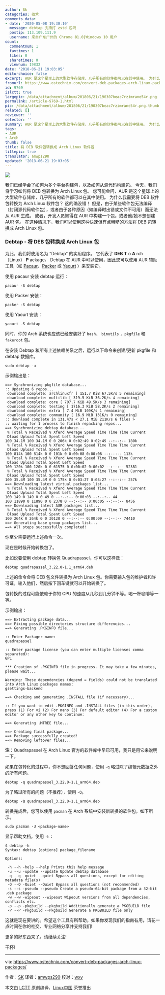 ```yaml
---
author: Sk
categories: 技术
comments_data:
- date: '2020-05-08 19:30:10'
  message: debtap 支持打 zstd 包吗
  postip: 113.109.111.9
  username: 来自广东广州的 Chrome 81.0|Windows 10 用户
count:
  commentnum: 1
  favtimes: 1
  likes: 0
  sharetimes: 0
  viewnum: 19832
date: '2018-06-21 19:03:05'
editorchoice: false
excerpt: AUR 是这个星球上的大型软件存储库，几乎所有的软件都可以在其中使用。 为什么我需要将 DEB 软件包转换为 Arch Linux 软件包？
fromurl: https://www.ostechnix.com/convert-deb-packages-arch-linux-packages/
id: 9769
islctt: true
largepic: /data/attachment/album/201806/21/190307beac7rzimrane54r.png
permalink: /article-9769-1.html
pic: /data/attachment/album/201806/21/190307beac7rzimrane54r.png.thumb.jpg
related: []
reviewer: ''
selector: ''
summary: AUR 是这个星球上的大型软件存储库，几乎所有的软件都可以在其中使用。 为什么我需要将 DEB 软件包转换为 Arch Linux 软件包？
tags:
- AUR
- Arch
thumb: false
title: 将 DEB 软件包转换成 Arch Linux 软件包
titlepic: true
translator: amwps290
updated: '2018-06-21 19:03:05'
---
```


![](/data/attachment/album/201806/21/190307beac7rzimrane54r.png)


我们已经学会了如何[为多个平台构建包](https://www.ostechnix.com/build-linux-packages-multiple-platforms-easily/)，以及如何从[源代码构建包](https://www.ostechnix.com/build-packages-source-using-checkinstall/)。 今天，我们将学习如何将 DEB 包转换为 Arch Linux 包。 您可能会问，AUR 是这个星球上的大型软件存储库，几乎所有的软件都可以在其中使用。 为什么我需要将 DEB 软件包转换为 Arch Linux 软件包？ 这的确没错！ 但是，由于某些软件包无法编译（封闭源代码软件包），或者由于各种原因（如编译时出错或文件不可用）而无法从 AUR 生成。 或者，开发人员懒得在 AUR 中构建一个包，或者他/她不想创建 AUR 包。 在这种情况下，我们可以使用这种快速但有点粗糙的方法将 DEB 包转换成 Arch Linux 包。


### Debtap - 将 DEB 包转换成 Arch Linux 包


为此，我们将使用名为 “Debtap” 的实用程序。 它代表了 **DEB** **T** o **A** rch （Linux） **P** ackage。 Debtap 在 AUR 中可以使用，因此您可以使用 AUR 辅助工具（如 [Pacaur](https://www.ostechnix.com/install-pacaur-arch-linux/)、[Packer](https://www.ostechnix.com/install-packer-arch-linux-2/) 或 [Yaourt](https://www.ostechnix.com/install-yaourt-arch-linux/) ）来安装它。


使用 pacaur 安装 debtap 运行：



```
pacaur -S debtap

```

使用 Packer 安装：



```
packer -S debtap

```

使用 Yaourt 安装：



```
yaourt -S debtap

```

同时，你的 Arch 系统也应该已经安装好了 `bash`， `binutils` ，`pkgfile` 和 `fakeroot` 包。


在安装 Debtap 和所有上述依赖关系之后，运行以下命令来创建/更新 pkgfile 和 debtap 数据库。



```
sudo debtap -u

```

示例输出是：



```
==> Synchronizing pkgfile database...
:: Updating 6 repos...
 download complete: archlinuxfr [ 151.7 KiB 67.5K/s 5 remaining]
 download complete: multilib [ 319.5 KiB 36.2K/s 4 remaining]
 download complete: core [ 707.7 KiB 49.5K/s 3 remaining]
 download complete: testing [ 1716.3 KiB 58.2K/s 2 remaining]
 download complete: extra [ 7.4 MiB 109K/s 1 remaining]
 download complete: community [ 16.9 MiB 131K/s 0 remaining]
:: download complete in 131.47s < 27.1 MiB 211K/s 6 files >
:: waiting for 1 process to finish repacking repos...
==> Synchronizing debtap database...
 % Total % Received % Xferd Average Speed Time Time Time Current
 Dload Upload Total Spent Left Speed
100 34.1M 100 34.1M 0 0 206k 0 0:02:49 0:02:49 --:--:-- 180k
 % Total % Received % Xferd Average Speed Time Time Time Current
 Dload Upload Total Spent Left Speed
100 814k 100 814k 0 0 101k 0 0:00:08 0:00:08 --:--:-- 113k
 % Total % Received % Xferd Average Speed Time Time Time Current
 Dload Upload Total Spent Left Speed
100 120k 100 120k 0 0 61575 0 0:00:02 0:00:02 --:--:-- 52381
 % Total % Received % Xferd Average Speed Time Time Time Current
 Dload Upload Total Spent Left Speed
100 35.4M 100 35.4M 0 0 175k 0 0:03:27 0:03:27 --:--:-- 257k
==> Downloading latest virtual packages list...
 % Total % Received % Xferd Average Speed Time Time Time Current
 Dload Upload Total Spent Left Speed
100 149 0 149 0 0 49 0 --:--:-- 0:00:03 --:--:-- 44
100 11890 0 11890 0 0 2378 0 --:--:-- 0:00:05 --:--:-- 8456
==> Downloading latest AUR packages list...
 % Total % Received % Xferd Average Speed Time Time Time Current
 Dload Upload Total Spent Left Speed
100 264k 0 264k 0 0 30128 0 --:--:-- 0:00:09 --:--:-- 74410
==> Generating base group packages list...
==> All steps successfully completed!

```

你至少需要运行上述命令一次。


现在是时候开始转换包了。


比如说要使用 debtap 转换包 Quadrapassel，你可以这样做：



```
debtap quadrapassel_3.22.0-1.1_arm64.deb

```

上述的命令会将 DEB 包文件转换为 Arch Linux 包。你需要输入包的维护者和许可证，输入他们，然后按下回车键就可以开始转换了。


包转换的过程可能依赖于你的 CPU 的速度从几秒到几分钟不等。喝一杯咖啡等一等。


示例输出：



```
==> Extracting package data...
==> Fixing possible directories structure differencies...
==> Generating .PKGINFO file...

:: Enter Packager name:
quadrapassel

:: Enter package license (you can enter multiple licenses comma separated):
GPL

*** Creation of .PKGINFO file in progress. It may take a few minutes, please wait...

Warning: These dependencies (depend = fields) could not be translated into Arch Linux packages names:
gsettings-backend

==> Checking and generating .INSTALL file (if necessary)...

:: If you want to edit .PKGINFO and .INSTALL files (in this order), press (1) For vi (2) For nano (3) For default editor (4) For a custom editor or any other key to continue:

==> Generating .MTREE file...

==> Creating final package...
==> Package successfully created!
==> Removing leftover files...

```

**注**：Quadrapassel 在 Arch Linux 官方的软件库中早已可用，我只是用它来说明一下。


如果在包转化的过程中，你不想回答任何问题，使用 `-q` 略过除了编辑元数据之外的所有问题。



```
debtap -q quadrapassel_3.22.0-1.1_arm64.deb

```

为了略过所有的问题（不推荐），使用 `-Q`。



```
debtap -Q quadrapassel_3.22.0-1.1_arm64.deb

```

转换完成后，您可以使用 `pacman` 在 Arch 系统中安装新转换的软件包，如下所示。



```
sudo pacman -U <package-name>

```

显示帮助文档，使用 `-h`：



```
$ debtap -h
Syntax: debtap [options] package_filename

Options:

 -h --h -help --help Prints this help message
 -u --u -update --update Update debtap database
 -q --q -quiet --quiet Bypass all questions, except for editing metadata file(s)
 -Q --Q -Quiet --Quiet Bypass all questions (not recommended)
 -s --s -pseudo --pseudo Create a pseudo-64-bit package from a 32-bit .deb package
 -w --w -wipeout --wipeout Wipeout versions from all dependencies, conflicts etc.
 -p --p -pkgbuild --pkgbuild Additionally generate a PKGBUILD file
 -P --P -Pkgbuild --Pkgbuild Generate a PKGBUILD file only

```

这就是现在要讲的。希望这个工具有所帮助。如果你发现我们的指南有用，请花一点时间在你的社交、专业网络分享并支持我们!


更多的好东西来了。请继续关注!


干杯!




---


via: <https://www.ostechnix.com/convert-deb-packages-arch-linux-packages/>


作者：[SK](https://www.ostechnix.com/author/sk/) 译者：[amwps290](https://github.com/amwps290) 校对：[wxy](https://github.com/wxy)


本文由 [LCTT](https://github.com/LCTT/TranslateProject) 原创编译，[Linux中国](https://linux.cn/) 荣誉推出